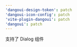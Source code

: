 ```yaml
---
'dangoui-design-token': patch
'dangoui-icon-config': patch
'vite-plugin-dangoui': patch
'dangoui': patch
---
```


支持了 Dialog 组件
